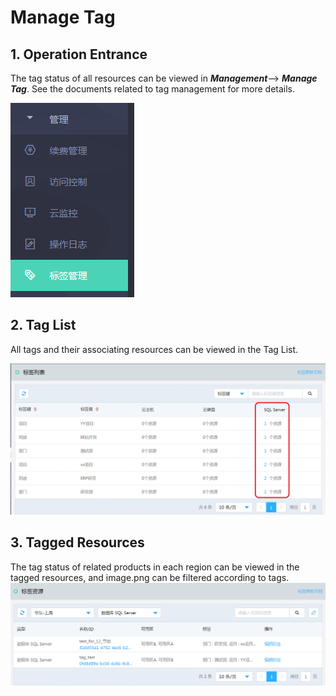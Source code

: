 # Manage Tag

## 1. Operation Entrance
The tag status of all resources can be viewed in ***Management***--> ***Manage Tag***.
See the documents related to tag management for more details.

![Manage Tag 1](../../../image/RDS/Manage-Tag-1.png)

## 2. Tag List
All tags and their associating resources can be viewed in the Tag List.

![Manage Tag 2](../../../image/RDS/Manage-Tag-2.png)

## 3. Tagged Resources
The tag status of related products in each region can be viewed in the tagged resources, and image.png can be filtered according to tags.
![Manage Tag 3](../../../image/RDS/Manage-Tag-3.png)
